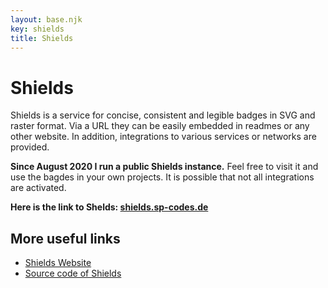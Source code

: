 ```yaml
---
layout: base.njk
key: shields
title: Shields
---
```

# Shields

Shields is a service for concise, consistent and legible badges in SVG and raster format. Via a URL they can be easily embedded in readmes or any other website. In addition, integrations to various services or networks are provided.

__Since August 2020 I run a public Shields instance.__ Feel free to visit it and use the bagdes in your own projects. It is possible that not all integrations are activated.

__Here is the link to Shelds: [shields.sp-codes.de](https://shields.sp-codes.de)__

## More useful links

* [Shields Website](https://shields.io/)
* [Source code of Shields](https://github.com/badges/shields)
